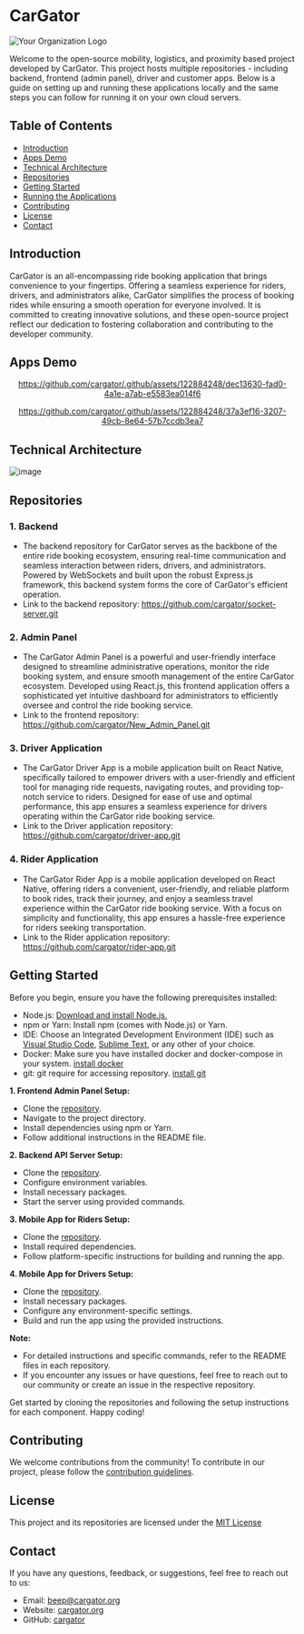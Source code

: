 # CarGator

![Your Organization Logo](https://avatars.githubusercontent.com/u/140787853?s=200&v=4)

Welcome to the open-source mobility, logistics, and proximity based project developed by CarGator. This project hosts multiple repositories - including backend, frontend (admin panel), driver and customer apps. Below is a guide on setting up and running these applications locally and the same steps you can follow for running it on your own cloud servers.

## Table of Contents

- [Introduction](#introduction)
- [Apps Demo](#Apps-Demo)
- [Technical Architecture](#technical-architecture)
- [Repositories](#repositories)
- [Getting Started](#getting-started)
- [Running the Applications](#running-the-applications)
- [Contributing](#contributing)
- [License](#license)
- [Contact](#contact)

## Introduction

CarGator is an all-encompassing ride booking application that brings convenience to your fingertips. Offering a seamless experience for riders, drivers, and administrators alike, CarGator simplifies the process of booking rides while ensuring a smooth operation for everyone involved.
It is committed to creating innovative solutions, and these open-source project reflect our dedication to fostering collaboration and contributing to the developer community.

## Apps Demo 
<div align="center">
  
https://github.com/cargator/.github/assets/122884248/dec13630-fad0-4a1e-a7ab-e5583ea014f6

https://github.com/cargator/.github/assets/122884248/37a3ef16-3207-49cb-8e64-57b7ccdb3ea7

</div>


## Technical Architecture

![image](https://github.com/cargator/.github/assets/89575921/789ce6bc-bcee-4ea9-a35f-9a41a4de8c6f)


## Repositories

### 1. Backend

- The backend repository for CarGator serves as the backbone of the entire ride booking ecosystem, ensuring real-time communication and seamless interaction between riders, drivers, and administrators. Powered by WebSockets and built upon the robust Express.js framework, this backend system forms the core of CarGator's efficient operation.
- Link to the backend repository: https://github.com/cargator/socket-server.git

### 2. Admin Panel

- The CarGator Admin Panel is a powerful and user-friendly interface designed to streamline administrative operations, monitor the ride booking system, and ensure smooth management of the entire CarGator ecosystem. Developed using React.js, this frontend application offers a sophisticated yet intuitive dashboard for administrators to efficiently oversee and control the ride booking service.
- Link to the frontend repository: https://github.com/cargator/New_Admin_Panel.git

### 3. Driver Application

- The CarGator Driver App is a mobile application built on React Native, specifically tailored to empower drivers with a user-friendly and efficient tool for managing ride requests, navigating routes, and providing top-notch service to riders. Designed for ease of use and optimal performance, this app ensures a seamless experience for drivers operating within the CarGator ride booking service.
- Link to the Driver application repository: https://github.com/cargator/driver-app.git

### 4. Rider Application

- The CarGator Rider App is a mobile application developed on React Native, offering riders a convenient, user-friendly, and reliable platform to book rides, track their journey, and enjoy a seamless travel experience within the CarGator ride booking service. With a focus on simplicity and functionality, this app ensures a hassle-free experience for riders seeking transportation.
- Link to the Rider application repository: https://github.com/cargator/rider-app.git


## Getting Started

Before you begin, ensure you have the following prerequisites installed:

- Node.js: [Download and install Node.js.](https://nodejs.org)
- npm or Yarn: Install npm (comes with Node.js) or Yarn.
- IDE: Choose an Integrated Development Environment (IDE) such as [Visual Studio Code](https://code.visualstudio.com/), [Sublime Text](https://www.sublimetext.com/), or any other of your choice.
- Docker: Make sure you have installed docker and docker-compose in your system. [install docker](https://docs.docker.com/desktop/)
- git: git require for accessing repository. [install git](https://git-scm.com/downloads)


**1. Frontend Admin Panel Setup:**

- Clone the [repository](https://github.com/cargator/New_Admin_Panel.git).
- Navigate to the project directory.
- Install dependencies using npm or Yarn.
- Follow additional instructions in the README file.

**2. Backend API Server Setup:**

- Clone the [repository](https://github.com/cargator/socket-server.git).
- Configure environment variables.
- Install necessary packages.
- Start the server using provided commands.

**3. Mobile App for Riders Setup:**

- Clone the [repository](https://github.com/cargator/rider-app.git).
- Install required dependencies.
- Follow platform-specific instructions for building and running the app.

**4. Mobile App for Drivers Setup:**

- Clone the [repository](https://github.com/cargator/driver-app.git).
- Install necessary packages.
- Configure any environment-specific settings.
- Build and run the app using the provided instructions.


**Note:**
- For detailed instructions and specific commands, refer to the README files in each repository.
- If you encounter any issues or have questions, feel free to reach out to our community or create an issue in the respective repository.

Get started by cloning the repositories and following the setup instructions for each component. Happy coding!

## Contributing

We welcome contributions from the community! To contribute in our project, please follow the [contribution guidelines](https://github.com/cargator/.github/blob/main/profile/CONTRIBUTING.md).

## License

This project and its repositories are licensed under the [MIT License](https://github.com/cargator/.github/blob/main/profile/LICENSE)

## Contact

If you have any questions, feedback, or suggestions, feel free to reach out to us:

- Email: beep@cargator.org
- Website: [cargator.org](https://cargator.org)
- GitHub: [cargator](https://github.com/cargator)
